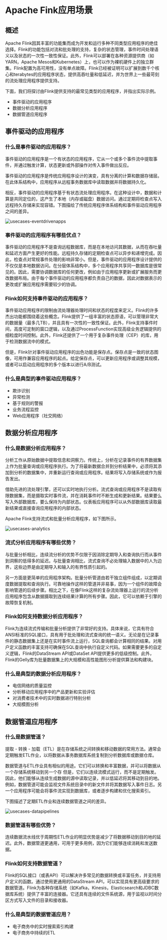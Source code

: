 # Apache Fink应用场景

## 概述

Apache Flink因其丰富的功能集而成为开发和运行多种不同类型应用程序的绝佳选择。Flink的功能包括对流和批处理的支持，复杂的状态管理，事件时间处理语义以及状态的一次性一致性保证。此外，Flink可以部署在各种资源提供商（如YARN，Apache Mesos和Kubernetes）上，也可以作为裸机硬件上的独立群集。Flink配置为高可用性，没有单点故障。Flink已经被证明可以扩展到数千个核心和terabytes的应用程序状态，提供高吞吐量和低延迟，并为世界上一些最苛刻的流处理应用程序提供支持。

下面，我们将探讨由Flink提供支持的最常见类型的应用程序，并指出实际示例。

* 事件驱动的应用程序
* 数据分析应用程序
* 数据管道应用程序

## 事件驱动的应用程序

### 什么是事件驱动的应用程序？

事件驱动的应用程序是一个有状态的应用程序，它从一个或多个事件流中提取事件，并通过触发计算，状态更新或外部操作对传入事件做出反应。

事件驱动的应用程序是传统应用程序设计的演变，具有分离的计算和数据存储层。在此体系结构中，应用程序从远程事务数据库中读取数据并将数据持久化。

相反，事件驱动的应用程序基于有状态流处理应用程序。在这种设计中，数据和计算是共同定位的，这产生了本地（内存或磁盘）数据访问。通过定期将检查点写入远程持久存储来实现容错。下图描绘了传统应用程序体系结构和事件驱动应用程序之间的差异。

![usecases-eventdrivenapps](https://github.com/Jonathan-Wei/Flink-Docs-CN/blob/master/02%20应用场景/images/usecases-eventdrivenapps.png)

### 事件驱动的应用程序有哪些优点？

事件驱动的应用程序不是查询远程数据库，而是在本地访问其数据，从而在吞吐量和延迟方面产生更好的性能。远程持久存储的定期检查点可以异步和递增完成。因此，检查点对常规事件处理的影响非常小。但是，事件驱动的应用程序设计提供的不仅仅是本地数据访问。在分层体系结构中，多个应用程序共享同一数据库是很常见的。因此，需要协调数据库的任何更改，例如由于应用程序更新或扩展服务而更改数据布局。由于每个事件驱动的应用程序都负责自己的数据，因此对数据表示的更改或扩展应用程序需要较少的协调。

### Flink如何支持事件驱动的应用程序？

事件驱动应用程序的限制由流处理器处理时间和状态的程度来定义。Flink的许多杰出功能都围绕着这些概念。Flink提供了一组丰富的状态原语，可以管理非常大的数据量（最多几TB），并且具有一次性的一致性保证。此外，Flink支持事件时间，高度可定制的窗口逻辑，以及通过ProcessFunction实现高级业务逻辑提供的细粒度时间控制。此外，Flink还提供了一个用于复杂事件处理（CEP）的库，用于检测数据流中的模式。

但是，Flink针对事件驱动应用程序的出色功能是保存点。保存点是一致的状态图像，可用作兼容应用程序的起点。给定保存点，可以更新应用程序或调整其规模，或者可以启动应用程序的多个版本以进行A/B测试。

### 什么是典型的事件驱动应用程序？

* 欺诈识别
* 异常检测
* 基于规则的警报
* 业务流程监控
* Web应用程序（社交网络）

## 数据分析应用程序

### 什么是数据分析应用程序？

分析工作从原始数据中提取信息和洞察力。传统上，分析在记录事件的有界数据集上作为批量查询或应用程序执行。为了将最新数据合并到分析结果中，必须将其添加到分析的数据集中，并重新运行查询或应用程序。结果将写入存储系统或作为报告发出。

借助先进的流处理引擎，还可以实时地执行分析。流式查询或应用程序不是读取有限数据集，而是摄取实时事件流，并在消耗事件时不断生成和更新结果。结果要么写入外部数据库，要么保持为内部状态。仪表板应用程序可以从外部数据库读取最新结果或直接查询应用程序的内部状态。

Apache Flink支持流式和批量分析应用程序，如下图所示。

![usecases-analytics](https://github.com/Jonathan-Wei/Flink-Docs-CN/blob/master/02%20应用场景/images/usecases-analytics.png)

### 流式分析应用程序有哪些优势？

与批量分析相比，连续流分析的优势不仅限于因消除定期导入和查询执行而从事件到洞察的低得多的延迟。与批量查询相比，流式查询不必处理输入数据中的人为边界，这些边界是由定期导入和输入的有界性质引起的。

另一方面是更简单的应用程序架构。批量分析管道由若干独立组件组成，以定期调度数据提取和查询执行。可靠地操作这样的管道并非易事，因为一个组件的故障会影响管道的后续步骤。相比之下，在像Flink这样的复杂流处理器上运行的流分析应用程序包含从数据摄取到连续结果计算的所有步骤。因此，它可以依赖于引擎的故障恢复机制。

### Flink如何支持数据分析应用程序？

Flink为连续流式传输和批量分析提供了非常好的支持。具体来说，它具有符合ANSI标准的SQL接口，具有用于批处理和流式查询的统一语义。无论是在记录事件的静态数据集上还是在实时事件流上运行，SQL查询都会计算相同的结果。对用户定义函数的丰富支持可确保在SQL查询中执行自定义代码。如果需要更多的自定义逻辑，Flink的DataStream API或DataSet API提供更多的低级控制。此外，Flink的Gelly库为批量数据集上的大规模和高性能图形分析提供算法和构建块。

### 什么是典型的数据分析应用程序？

* 电信网络的质量监控
* 分析移动应用程序中的产品更新和实验评估
* 对消费者技术中的实时数据进行特别分析
* 大规模图分析

## 数据管道应用程序

### 什么是数据管道？

提取 - 转换 - 加载（ETL）是在存储系统之间转换和移动数据的常用方法。通常会定期触发ETL作业，以将数据从事务数据库系统复制到分析数据库或数据仓库。

数据管道与ETL作业具有相似的用途。它们可以转换和丰富数据，并可以将数据从一个存储系统移动到另一个存 但是，它们以连续流模式运行，而不是定期触发。因此，他们能够从连续生成数据的源中读取记录，并以低延迟将其移动到目的地。例如，数据管道可能会监视文件系统目录中的新文件并将其数据写入事件日志。另一个应用程序可能会将事件流实现到数据库，或者逐步构建和优化搜索索引。

下图描述了定期ETL作业和连续数据管道之间的差异。

![usecases-datapipelines](https://github.com/Jonathan-Wei/Flink-Docs-CN/blob/master/02%20应用场景/images/usecases-datapipelines.png)

### 数据管道有哪些优势？

连续数据流水线优于周期性ETL作业的明显优势是减少了将数据移动到目的地的延迟。此外，数据管道更通用，可用于更多用例，因为它们能够连续消耗和发送数据。

### Flink如何支持数据管道？

Flink的SQL接口（或表API）可以解决许多常见的数据转换或丰富任务，并支持用户定义的函数。通过使用更通用的DataStream API，可以实现具有更高级要求的数据管道。Flink为各种存储系统（如Kafka，Kinesis，Elasticsearch和JDBC数据库系统）提供了丰富的连接器。它还具有连续的文件系统源，用于监视以时间分区方式写入文件的目录和接收器。

### 什么是典型的数据管道应用？

* 电子商务中的实时搜索索引构建
* 电子商务中持续的ETL


